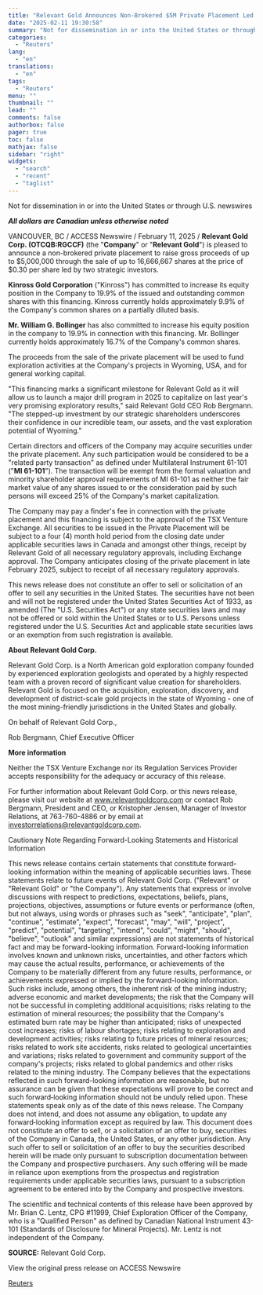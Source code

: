 ```yaml
---
title: "Relevant Gold Announces Non-Brokered $5M Private Placement Led By Strategic Investors Kinross and Bollinger"
date: "2025-02-11 19:30:58"
summary: "Not for dissemination in or into the United States or through U.S. newswiresAll dollars are Canadian unless otherwise notedVANCOUVER, BC / ACCESS Newswire / February 11, 2025 / Relevant Gold Corp. (OTCQB:RGCCF) (the \"Company\" or \"Relevant Gold\") is pleased to announce a non-brokered private placement to raise gross proceeds of..."
categories:
  - "Reuters"
lang:
  - "en"
translations:
  - "en"
tags:
  - "Reuters"
menu: ""
thumbnail: ""
lead: ""
comments: false
authorbox: false
pager: true
toc: false
mathjax: false
sidebar: "right"
widgets:
  - "search"
  - "recent"
  - "taglist"
---
```


Not for dissemination in or into the United States or through U.S. newswires

***All dollars are Canadian unless otherwise noted***

VANCOUVER, BC / ACCESS Newswire / February 11, 2025 / **Relevant Gold Corp. (OTCQB:RGCCF)** (the "**Company**" or "**Relevant Gold**") is pleased to announce a non-brokered private placement to raise gross proceeds of up to $5,000,000 through the sale of up to 16,666,667 shares at the price of $0.30 per share led by two strategic investors.

**Kinross Gold Corporation** ("Kinross") has committed to increase its equity position in the Company to 19.9% of the issued and outstanding common shares with this financing. Kinross currently holds approximately 9.9% of the Company's common shares on a partially diluted basis.

**Mr. William G. Bollinger** has also committed to increase his equity position in the company to 19.9% in connection with this financing. Mr. Bollinger currently holds approximately 16.7% of the Company's common shares.

The proceeds from the sale of the private placement will be used to fund exploration activities at the Company's projects in Wyoming, USA, and for general working capital.

"This financing marks a significant milestone for Relevant Gold as it will allow us to launch a major drill program in 2025 to capitalize on last year's very promising exploratory results," said Relevant Gold CEO Rob Bergmann. "The stepped-up investment by our strategic shareholders underscores their confidence in our incredible team, our assets, and the vast exploration potential of Wyoming."

Certain directors and officers of the Company may acquire securities under the private placement. Any such participation would be considered to be a "related party transaction" as defined under Multilateral Instrument 61-101 ("**MI 61-101**"). The transaction will be exempt from the formal valuation and minority shareholder approval requirements of MI 61-101 as neither the fair market value of any shares issued to or the consideration paid by such persons will exceed 25% of the Company's market capitalization.

The Company may pay a finder's fee in connection with the private placement and this financing is subject to the approval of the TSX Venture Exchange. All securities to be issued in the Private Placement will be subject to a four (4) month hold period from the closing date under applicable securities laws in Canada and amongst other things, receipt by Relevant Gold of all necessary regulatory approvals, including Exchange approval. The Company anticipates closing of the private placement in late February 2025, subject to receipt of all necessary regulatory approvals.

This news release does not constitute an offer to sell or solicitation of an offer to sell any securities in the United States. The securities have not been and will not be registered under the United States Securities Act of 1933, as amended (The "U.S. Securities Act") or any state securities laws and may not be offered or sold within the United States or to U.S. Persons unless registered under the U.S. Securities Act and applicable state securities laws or an exemption from such registration is available.

**About Relevant Gold Corp.**

Relevant Gold Corp. is a North American gold exploration company founded by experienced exploration geologists and operated by a highly respected team with a proven record of significant value creation for shareholders. Relevant Gold is focused on the acquisition, exploration, discovery, and development of district-scale gold projects in the state of Wyoming - one of the most mining-friendly jurisdictions in the United States and globally.

On behalf of Relevant Gold Corp.,

Rob Bergmann, Chief Executive Officer

**More information**

Neither the TSX Venture Exchange nor its Regulation Services Provider accepts responsibility for the adequacy or accuracy of this release.

For further information about Relevant Gold Corp. or this news release, please visit our website at www.relevantgoldcorp.com or contact Rob Bergmann, President and CEO, or Kristopher Jensen, Manager of Investor Relations, at 763-760-4886 or by email at investorrelations@relevantgoldcorp.com.

Cautionary Note Regarding Forward-Looking Statements and Historical Information

This news release contains certain statements that constitute forward-looking information within the meaning of applicable securities laws. These statements relate to future events of Relevant Gold Corp. ("Relevant" or "Relevant Gold" or "the Company"). Any statements that express or involve discussions with respect to predictions, expectations, beliefs, plans, projections, objectives, assumptions or future events or performance (often, but not always, using words or phrases such as "seek", "anticipate", "plan", "continue", "estimate", "expect", "forecast", "may", "will", "project", "predict", "potential", "targeting", "intend", "could", "might", "should", "believe", "outlook" and similar expressions) are not statements of historical fact and may be forward-looking information. Forward-looking information involves known and unknown risks, uncertainties, and other factors which may cause the actual results, performance, or achievements of the Company to be materially different from any future results, performance, or achievements expressed or implied by the forward-looking information. Such risks include, among others, the inherent risk of the mining industry; adverse economic and market developments; the risk that the Company will not be successful in completing additional acquisitions; risks relating to the estimation of mineral resources; the possibility that the Company's estimated burn rate may be higher than anticipated; risks of unexpected cost increases; risks of labour shortages; risks relating to exploration and development activities; risks relating to future prices of mineral resources; risks related to work site accidents, risks related to geological uncertainties and variations; risks related to government and community support of the company's projects; risks related to global pandemics and other risks related to the mining industry. The Company believes that the expectations reflected in such forward-looking information are reasonable, but no assurance can be given that these expectations will prove to be correct and such forward‐looking information should not be unduly relied upon. These statements speak only as of the date of this news release. The Company does not intend, and does not assume any obligation, to update any forward‐looking information except as required by law. This document does not constitute an offer to sell, or a solicitation of an offer to buy, securities of the Company in Canada, the United States, or any other jurisdiction. Any such offer to sell or solicitation of an offer to buy the securities described herein will be made only pursuant to subscription documentation between the Company and prospective purchasers. Any such offering will be made in reliance upon exemptions from the prospectus and registration requirements under applicable securities laws, pursuant to a subscription agreement to be entered into by the Company and prospective investors.

The scientific and technical contents of this release have been approved by Mr. Brian C. Lentz, CPG #11999, Chief Exploration Officer of the Company, who is a "Qualified Person" as defined by Canadian National Instrument 43-101 (Standards of Disclosure for Mineral Projects). Mr. Lentz is not independent of the Company.

**SOURCE:** Relevant Gold Corp.

View the original press release on ACCESS Newswire

[Reuters](https://www.tradingview.com/news/reuters.com,2025-02-11:newsml_ACSck0Cka:0/)
